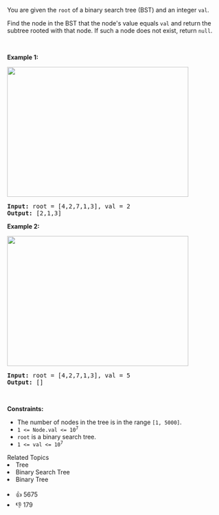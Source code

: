 <p>You are given the <code>root</code> of a binary search tree (BST) and an integer <code>val</code>.</p>

<p>Find the node in the BST that the node's value equals <code>val</code> and return the subtree rooted with that node. If such a node does not exist, return <code>null</code>.</p>

<p>&nbsp;</p> 
<p><strong class="example">Example 1:</strong></p> 
<img alt="" src="https://assets.leetcode.com/uploads/2021/01/12/tree1.jpg" style="width: 422px; height: 302px;" /> 
<pre>
<strong>Input:</strong> root = [4,2,7,1,3], val = 2
<strong>Output:</strong> [2,1,3]
</pre>

<p><strong class="example">Example 2:</strong></p> 
<img alt="" src="https://assets.leetcode.com/uploads/2021/01/12/tree2.jpg" style="width: 422px; height: 302px;" /> 
<pre>
<strong>Input:</strong> root = [4,2,7,1,3], val = 5
<strong>Output:</strong> []
</pre>

<p>&nbsp;</p> 
<p><strong>Constraints:</strong></p>

<ul> 
 <li>The number of nodes in the tree is in the range <code>[1, 5000]</code>.</li> 
 <li><code>1 &lt;= Node.val &lt;= 10<sup>7</sup></code></li> 
 <li><code>root</code> is a binary search tree.</li> 
 <li><code>1 &lt;= val &lt;= 10<sup>7</sup></code></li> 
</ul>

<div><div>Related Topics</div><div><li>Tree</li><li>Binary Search Tree</li><li>Binary Tree</li></div></div><br><div><li>👍 5675</li><li>👎 179</li></div>